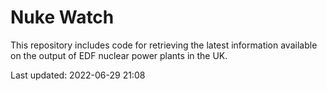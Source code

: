 # Nuke Watch

This repository includes code for retrieving the latest information available on the output of EDF nuclear power plants in the UK.

Last updated: 2022-06-29 21:08